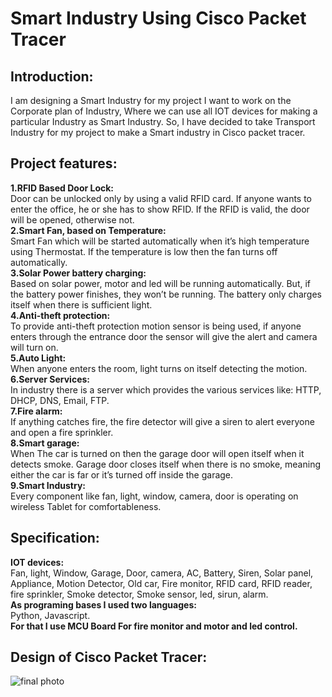 # Smart Industry Using Cisco Packet Tracer
## Introduction:
I am designing a Smart Industry for my project I want to work on the Corporate plan of Industry, Where we can use all IOT devices for making a particular Industry as Smart Industry. So, I have decided to take Transport Industry for my project to make a Smart industry in Cisco packet tracer.
## Project features:
**1.RFID Based Door Lock:** <br>  Door can be unlocked only by using a valid RFID card. If anyone wants to enter the office, he or she has to show RFID. If the RFID is valid, the door will be opened, otherwise not.<br>
**2.Smart Fan, based on Temperature:** <br>Smart Fan which will be started automatically when it’s high temperature using Thermostat. If the temperature is low then the fan turns off automatically.<br>
**3.Solar Power battery charging:** <br>Based on solar power, motor and led will be running automatically. But, if the battery power finishes, they won’t be running. The battery only charges itself when there is sufficient light.<br>
**4.Anti-theft protection:** <br>To provide anti-theft protection motion sensor is being used, if anyone enters through the entrance door the sensor will give the alert and camera will turn on.<br>
**5.Auto Light:** <br>When anyone enters the room, light turns on itself detecting the motion.<br>
**6.Server Services:** <br>In industry there is a server which provides the various services like: HTTP, DHCP, DNS, Email, FTP.<br>
**7.Fire alarm:** <br>If anything catches fire, the fire detector will give a siren to alert everyone and open a fire sprinkler.<br>
**8.Smart garage:** <br>When The car is turned on then the garage door will open itself when it detects smoke. Garage door closes itself when there is no smoke, meaning either the car is far or it’s turned off inside the garage.<br>
**9.Smart Industry:** <br>Every component like fan, light, window, camera, door is operating on wireless Tablet for comfortableness.<br>
## Specification:
**IOT devices:** <br>Fan, light, Window, Garage, Door, camera, AC, Battery, Siren, Solar panel, Appliance, Motion Detector, Old car, Fire monitor, RFID card, RFID reader, fire sprinkler, Smoke detector, Smoke sensor, led, sirun, alarm.<br> 
**As programing bases I used two languages:** <br>Python, Javascript.<br>
**For that I use MCU Board For fire monitor and motor and led control.**<br>
## Design of Cisco Packet Tracer:
![final photo](https://user-images.githubusercontent.com/53634850/92248899-f6e03900-eee6-11ea-95b5-87668c37e349.PNG)
